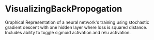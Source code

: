 # VisualizingBackPropogation

Graphical Representation of a neural network's training using stochastic gradient descent with one hidden layer where loss is squared distance. Includes ability to toggle sigmoid activation and relu activation.
